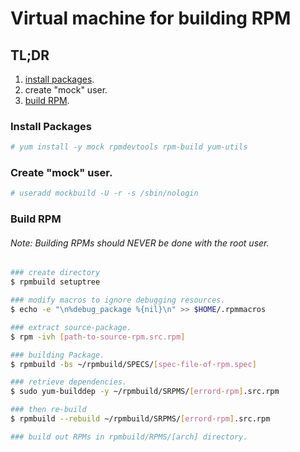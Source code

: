 # Virtual machine for building RPM

## TL;DR
1. [install packages](#install-packages).
2. create "mock" user.
3. [build RPM](build-rpm).

### Install Packages
```bash
# yum install -y mock rpmdevtools rpm-build yum-utils
```

### Create "mock" user.
```bash
# useradd mockbuild -U -r -s /sbin/nologin
```

### Build RPM
###### Note: Building RPMs should NEVER be done with the root user.

```bash
### create directory
$ rpmbuild setuptree

### modify macros to ignore debugging resources.
$ echo -e "\n%debug_package %{nil}\n" >> $HOME/.rpmmacros

### extract source-package.
$ rpm -ivh [path-to-source-rpm.src.rpm]

### building Package.
$ rpmbuild -bs ~/rpmbuild/SPECS/[spec-file-of-rpm.spec]

### retrieve dependencies.
$ sudo yum-builddep -y ~/rpmbuild/SRPMS/[errord-rpm].src.rpm

### then re-build
$ rpmbuild --rebuild ~/rpmbuild/SRPMS/[errord-rpm].src.rpm

### build out RPMs in rpmbuild/RPMS/[arch] directory.
```

